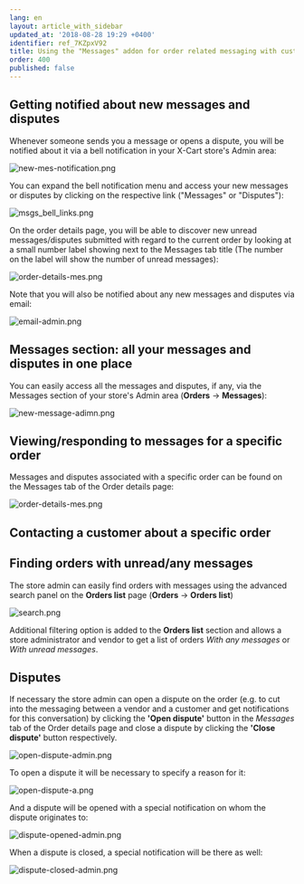 ```yaml
---
lang: en
layout: article_with_sidebar
updated_at: '2018-08-28 19:29 +0400'
identifier: ref_7KZpxV92
title: Using the "Messages" addon for order related messaging with customers
order: 400
published: false
---
```

## Getting notified about new messages and disputes
Whenever someone sends you a message or opens a dispute, you will be notified about it via a bell notification in your X-Cart store's Admin area:

   ![new-mes-notification.png]({{site.baseurl}}/attachments/ref_09pfmGGi/new-mes-notification.png)

You can expand the bell notification menu and access your new messages or disputes by clicking on the respective link ("Messages" or "Disputes"):

   ![msgs_bell_links.png]({{site.baseurl}}/attachments/ref_7KZpxV92/msgs_bell_links.png)

On the order details page, you will be able to discover new unread messages/disputes submitted with regard to the current order by looking at a small number label showing next to the Messages tab title (The number on the label will show the number of unread messages):
   
   ![order-details-mes.png]({{site.baseurl}}/attachments/ref_09pfmGGi/order-details-mes.png)

Note that you will also be notified about any new messages and disputes via email:
   
   ![email-admin.png]({{site.baseurl}}/attachments/ref_09pfmGGi/email-admin.png)


## Messages section: all your messages and disputes in one place
You can easily access all the messages and disputes, if any, via the Messages section of your store's Admin area (**Orders** -> **Messages**):

  ![new-message-adimn.png]({{site.baseurl}}/attachments/ref_09pfmGGi/new-message-adimn.png)

## Viewing/responding to messages for a specific order
Messages and disputes associated with a specific order can be found on the Messages tab of the Order details page:

   ![order-details-mes.png]({{site.baseurl}}/attachments/ref_09pfmGGi/order-details-mes.png)

## Contacting a customer about a specific order

## Finding orders with unread/any messages
The store admin can easily find orders with messages using the advanced search panel on the **Orders list** page (**Orders** -> **Orders list**)
  
  ![search.png]({{site.baseurl}}/attachments/ref_09pfmGGi/search.png)

Additional filtering option is added to the **Orders list** section and allows a store administrator and vendor to get a list of orders _With any messages_ or _With unread messages_.

## Disputes
If necessary the store admin can open a dispute on the order (e.g. to cut into the messaging between a vendor and a customer and get notifications for this conversation) by clicking the **'Open dispute'** button in the _Messages_ tab of the Order details page and close a dispute by clicking the **'Close dispute'** button respectively.

![open-dispute-admin.png]({{site.baseurl}}/attachments/ref_09pfmGGi/open-dispute-admin.png)

To open a dispute it will be necessary to specify a reason for it:

![open-dispute-a.png]({{site.baseurl}}/attachments/ref_09pfmGGi/open-dispute-a.png)

And a dispute will be opened with a special notification on whom the dispute originates to:

![dispute-opened-admin.png]({{site.baseurl}}/attachments/ref_09pfmGGi/dispute-opened-admin.png)

When a dispute is closed, a special notification will be there as well:

![dispute-closed-admin.png]({{site.baseurl}}/attachments/ref_09pfmGGi/dispute-closed-admin.png)

